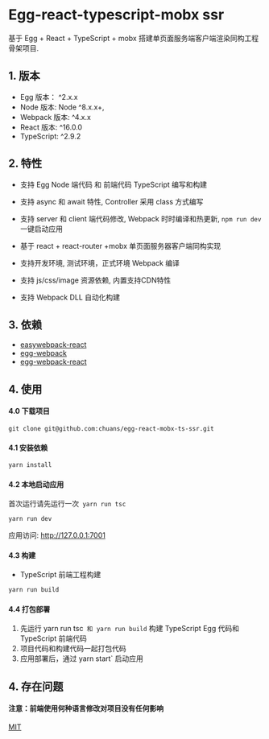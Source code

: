 # Egg-react-typescript-mobx ssr

基于 Egg + React + TypeScript + mobx 搭建单页面服务端客户端渲染同构工程骨架项目.

## 1. 版本

- Egg 版本： ^2.x.x
- Node 版本: Node ^8.x.x+,
- Webpack 版本: ^4.x.x
- React 版本: ^16.0.0
- TypeScript: ^2.9.2


## 2. 特性

- 支持 Egg Node 端代码 和 前端代码 TypeScript 编写和构建

- 支持 async 和 await 特性, Controller 采用 class 方式编写

- 支持 server 和 client 端代码修改, Webpack 时时编译和热更新, `npm run dev` 一键启动应用

- 基于 react + react-router +mobx 单页面服务器客户端同构实现

- 支持开发环境, 测试环境，正式环境 Webpack 编译

- 支持 js/css/image 资源依赖, 内置支持CDN特性

- 支持 Webpack DLL 自动化构建



## 3. 依赖

- [easywebpack-react](https://github.com/hubcarl/easywebpack)
- [egg-webpack](https://github.com/hubcarl/egg-webpack)
- [egg-webpack-react](https://github.com/hubcarl/egg-webpack-react)

## 4. 使用

#### 4.0 下载项目

```shell
git clone git@github.com:chuans/egg-react-mobx-ts-ssr.git
```

#### 4.1 安装依赖

```bash
yarn install
```

#### 4.2 本地启动应用

首次运行请先运行一次` yarn run tsc`

```bash
yarn run dev
```

应用访问: http://127.0.0.1:7001


#### 4.3 构建

- TypeScript 前端工程构建

```bash
yarn run build
```

#### 4.4 打包部署

1. 先运行 yarn run tsc` 和 yarn run build` 构建 TypeScript Egg 代码和 TypeScript 前端代码
2. 项目代码和构建代码一起打包代码
3. 应用部署后，通过 yarn start` 启动应用

## 4. 存在问题

#### 注意：前端使用何种语言修改对项目没有任何影响



[MIT](LICENSE)
